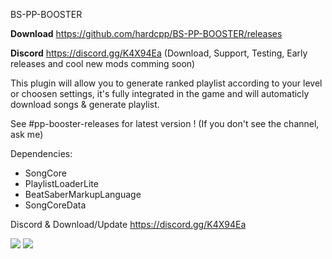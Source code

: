 BS-PP-BOOSTER


**Download** https://github.com/hardcpp/BS-PP-BOOSTER/releases

**Discord** https://discord.gg/K4X94Ea (Download, Support, Testing, Early releases and cool new mods comming soon)

This plugin will allow you to generate ranked playlist according to your level or choosen settings, it's fully integrated in the game and will automaticly download songs & generate playlist.

See #pp-booster-releases for latest version ! (If you don't see the channel, ask me)

Dependencies:
- SongCore
- PlaylistLoaderLite
- BeatSaberMarkupLanguage
- SongCoreData

Discord & Download/Update
https://discord.gg/K4X94Ea

![](https://puu.sh/GFvFp/6a7b531052.jpg)
![](https://puu.sh/GFvDP/9de5f0e28b.jpg)
